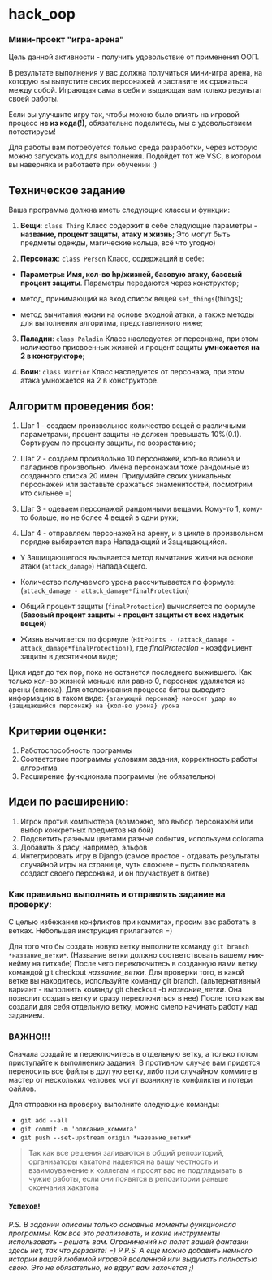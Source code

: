 
# hack_oop

### **Мини-проект "игра-арена"**

Цель данной активности - получить удовольствие от применения ООП.

В результате выполнения у вас должна получиться мини-игра арена, на которую вы выпустите своих персонажей и заставите их сражаться между собой. Играющая сама в себя и выдающая вам только результат своей работы.

Если вы улучшите игру так, чтобы можно было влиять на игровой процесс **не из кода(!)**, обязательно поделитесь, мы с удовольствием потестируем!

Для работы вам потребуется только среда разработки, через которую можно запускать код для выполнения. Подойдет тот же VSC, в котором вы наверняка и работаете при обучении :)

## **Техническое задание**

Ваша программа должна иметь следующие классы и функции:

1. **Вещи**: `class Thing`
Класс содержит в себе следующие параметры - **название, процент защиты, атаку и жизнь**; Это могут быть предметы одежды, магические кольца, всё что угодно)

2. **Персонаж**: `class Person` 
Класс, содержащий в себе:

- **Параметры: Имя, кол-во hp/жизней, базовую атаку, базовый процент защиты**. Параметры передаются через конструктор;

- метод, принимающий на вход список вещей `set_things`(things);

- метод вычитания жизни на основе входной атаки, а также методы для выполнения алгоритма, представленного ниже;

3. **Паладин**: `class Paladin`
Класс наследуется от персонажа, при этом количество присвоенных жизней и процент защиты **умножается на 2 в конструкторе**;

4. **Воин**: `class Warrior` Класс наследуется от персонажа, при этом атака умножается на 2 в конструкторе.

## **Алгоритм проведения боя:**

1. Шаг 1 - создаем произвольное количество вещей с различными параметрами, процент защиты не должен превышать 10%(0.1). Сортируем по проценту защиты, по возрастанию;

2. Шаг 2 - создаем произвольно 10 персонажей, кол-во воинов и паладинов произвольно. Имена персонажам тоже рандомные из созданного списка 20 имен. Придумайте своих уникальных персонажей или заставьте сражаться знаменитостей, посмотрим кто сильнее =)

3. Шаг 3 - одеваем персонажей рандомными вещами. Кому-то 1, кому-то больше, но не более 4 вещей в одни руки;

4. Шаг 4 - отправляем персонажей на арену, и в цикле в произвольном порядке выбирается пара Нападающий и Защищающийся.

- У Защищающегося вызывается метод вычитания жизни на основе атаки (`attack_damage`) Нападающего.

- Количество получаемого урона рассчитывается по формуле: (`attack_damage - attack_damage*finalProtection`)

- Общий процент защиты (`finalProtection`) вычисляется по формуле (**базовый процент защиты + процент защиты от всех надетых вещей)**

- Жизнь вычитается по формуле (`HitPoints - (attack_damage - attack_damage*finalProtection)`), где *finalProtection* - коэффициент защиты в десятичном виде;

Цикл идет до тех пор, пока не останется последнего выжившего. Как только кол-во жизней меньше или равно 0, персонаж удаляется из арены (списка).
Для отслеживания процесса битвы выведите информацию в таком виде: `{атакующий персонаж} наносит удар по {защищающийся персонаж} на {кол-во урона} урона`

## **Критерии оценки:**

1. Работоспособность программы
2. Соответствие программы условиям задания, корректность работы алгоритма
3. Расширение функционала программы (не обязательно)

## **Идеи по расширению:**

1. Игрок против компьютера (возможно, это выбор персонажей или выбор конкретных предметов на бой)
2. Подсветить разными цветами разные события, используем colorama
3. Добавить 3 расу, например, эльфов
4. Интегрировать игру в Django (самое простое - отдавать результаты случайной игры на странице, чуть сложнее - пусть пользователь создаст своего персонажа, и он поучаствует в битве)

### **Как правильно выполнять и отправлять задание на проверку:**

С целью избежания конфликтов при коммитах, просим вас работать в ветках. Небольшая инструкция прилагается =)

Для того что бы создать новую ветку выполните команду `git branch *название_ветки*`. (Название ветки должно соответствовать вашему ник-нейму на гитхабе) После чего переключитесь в созданную вами ветку командой git checkout *название_ветки*. Для проверки того, в какой ветке вы находитесь, используйте команду git branch. (альтернативный вариант - выполнить команду git checkout -b *название_ветки*. Она позволит создать ветку и сразу переключиться в нее) После того как вы создали для себя отдельную ветку, можно смело начинать работу над заданием.

### **ВАЖНО!!!**

Сначала создайте и переключитесь в отдельную ветку, а только потом приступайте к выполнению задания. В противном случае вам придется переносить все файлы в другую ветку, либо при случайном коммите в мастер от нескольких человек могут возникнуть конфликты и потери файлов.

Для отправки на проверку выполните следующие команды:

- `git add --all`
- `git commit -m 'описание_коммита'`
- `git push --set-upstream origin *название_ветки*`

> Так как все решения заливаются в общий репозиторий, организаторы хакатона надеятся на вашу честность и взаимоуважение к коллегам и просят вас не подглядывать в чужие работы, если они появятся в репозитории раньше окончания хакатона

#### **Успехов!**

*P.S. В задании описаны только основные моменты функционала программы. Как все это реализовать, и какие инструменты использовать - решать вам. Ограничений на полет вашей фантазии здесь нет, так что дерзайте! =)
P.P.S. А еще можно добавить немного истории вашей любимой игровой вселенной или выдумать полностью свою. Это не обязательно, но вдруг вам захочется ;)*